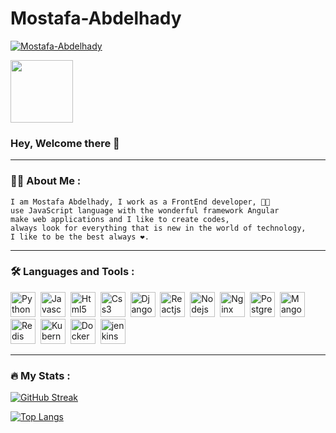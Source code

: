 # Mostafa-Abdelhady

<a href="https://github.com/Moustafa-Abdelhady">
  <p align="left"> <img src="https://komarev.com/ghpvc/?username=Moustafa-Abdelhady&label=Profile%20views&color=blueviolet&style=flat" alt="Mostafa-Abdelhady" /> </p>
</a>

<div id="header">
  <img src="https://media.giphy.com/media/bGgsc5mWoryfgKBx1u/giphy.gif" width="100"/>
  <h3>Hey, Welcome there 👋</h3>
</div>

---

### :man_technologist: About Me :
<!--
**Mostafa-Abdelhady/Mostafa-Abdelhady** is a ✨ _special_ ✨ repository because its `README.md` (this file) appears on your GitHub profile.
-->
```
I am Mostafa Abdelhady, I work as a FrontEnd developer, 🧑‍💻
use JavaScript language with the wonderful framework Angular 
make web applications and I like to create codes, 
always look for everything that is new in the world of technology, 
I like to be the best always ❤️.
```
---

### :hammer_and_wrench: Languages and Tools :
<div>
  <img src="https://cdn.jsdelivr.net/gh/devicons/devicon/icons/python/python-original.svg" title="Python" width="40" height="40"/>&nbsp;
  <img src="https://cdn.jsdelivr.net/gh/devicons/devicon/icons/javascript/javascript-plain.svg" title="Javascript" width="40" height="40"/>&nbsp;
  <img src="https://cdn.jsdelivr.net/gh/devicons/devicon/icons/html5/html5-original.svg" title="Html5" width="40" height="40"/>&nbsp;
  <img src="https://cdn.jsdelivr.net/gh/devicons/devicon/icons/css3/css3-original.svg" title="Css3" width="40" height="40"/>&nbsp;
  <img src="https://cdn.jsdelivr.net/gh/devicons/devicon/icons/django/django-plain-wordmark.svg" title="Django" width="40" height="40"/>&nbsp;
  <img src="https://cdn.jsdelivr.net/gh/devicons/devicon/icons/react/react-original.svg" title="Reactjs" width="40" height="40"/>&nbsp;
  <img src="https://cdn.jsdelivr.net/gh/devicons/devicon/icons/nodejs/nodejs-original.svg" title="Nodejs" width="40" height="40"/>&nbsp;
  <img src="https://cdn.jsdelivr.net/gh/devicons/devicon/icons/nginx/nginx-original.svg" title="Nginx" width="40" height="40"/>&nbsp;
  <img src="https://cdn.jsdelivr.net/gh/devicons/devicon/icons/postgresql/postgresql-original.svg" title="Postgresql" width="40" height="40"/>&nbsp;
  <img src="https://cdn.jsdelivr.net/gh/devicons/devicon/icons/mongodb/mongodb-original-wordmark.svg" title="MangoDb" width="40" height="40"/>&nbsp;
  <img src="https://cdn.jsdelivr.net/gh/devicons/devicon/icons/redis/redis-original.svg" title="Redis" width="40" height="40"/>&nbsp;
  <img src="https://cdn.jsdelivr.net/gh/devicons/devicon/icons/kubernetes/kubernetes-plain.svg" title="Kubernetes" width="40" height="40"/>&nbsp;
  <img src="https://cdn.jsdelivr.net/gh/devicons/devicon/icons/docker/docker-original-wordmark.svg" title="Docker" width="40" height="40"/>&nbsp;
  <img src="https://cdn.jsdelivr.net/gh/devicons/devicon/icons/jenkins/jenkins-original.svg" title="jenkins" width="40" height="40"/>&nbsp;
</div>

---

### :fire: My Stats :

[![GitHub Streak](https://github-readme-streak-stats.herokuapp.com/?user=Moustafa-Abdelhady&theme=chartreuse-dark)](https://git.io/streak-stats)

[![Top Langs](https://github-readme-stats.vercel.app/api/top-langs/?username=Moustafa-Abdelhady&layout=compact&theme=vision-friendly-dark)](https://github.com/anuraghazra/github-readme-stats)
